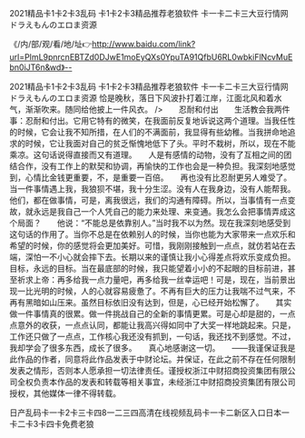 2021精品卡1卡2卡3乱码
卡1卡2卡3精品推荐老狼软件
卡一卡二卡三大豆行情网
ドラえもんのエロま资源


《/内/部/观/看/地/址👉http://www.baidu.com/link?url=PImL9pnrcnEBTZd0DJwE1moEyQXs0YpuTA91QfbU6RL0wbkiFlNcvMuEbn0iJT6n&wd》--

2021精品卡1卡2卡3乱码
卡1卡2卡3精品推荐老狼软件
卡一卡二卡三大豆行情网
ドラえもんのエロま资源
恰是晚秋，落日下风波扑打着江岸，江面北风和着水气，渐渐吹来。随同给他披上一件风衣。
/>　　忍耐和付出　　生活教会我两件事：忍耐和付出。它用它特有的微笑，在我面前反复地诉说这两个道理。当我任性的时候，它会让我不知所措，在人们的不满面前，我显得有些幼稚。当我拼命地追求的时候，它让我面对自己的贫乏惭愧地低下了头。平时不栽树，所以，现在不能乘凉。这句话说得直接而又有道理。　　人是有感情的动物，没有了互相之间的团结合作，没有工作上的默契和协调，再愉快的工作也会是一种负担。我深刻地感觉到，心情比金钱更重要，不，是重要一百倍。　　再也没有比忍耐更另人难受了。当一件事情遇上我，我狼狈不堪，我十分生涩。没有人在我身边，没有人能帮我。他们，都在做事情，可是，离我很远，我们的沟通有障碍。所以，当事情有一点变故，就永远是我自己一个人凭自己的能力来处理、来变通。我怎么会把事情弄成这个局面？　　他说：“不能总是依靠别人。”当时我不以为然。现在我深刻地感受到这句话的作用了。当你不总是在依赖别人的时候，当你也能为大家带来一点欢乐和希望的时候，你的感觉将会更加美好。可惜，我刚刚接触到一点点，就仿若站在去端，深怕一不小心就会摔下去。长期以来的谨慎让我小心得差点将欢乐变成负担。　　目标，永远的目标。当在最底部的时候，我只能望着小小的不起眼的目标前进，甚至祈求上帝：再多给我一点力量吧，再多给我一丝幸运吧！可是，现在，当前景出现一比光明的时候，人的心就容易疲惫了。不再有巨大的压力让我喘不过气来，不再有黑暗如山压来。虽然目标依旧没有达到，但是，心已经开始松懈了。　　其实做一件事情真的很累。做一件挑战自己的全新的事情更累。可是心却是甜的，一点点意外的收获，一点点认同，都能让我高兴得如同中了大奖一样地跳起来。只是，工作还只做了一点点，工作核心我还没有抓到，一句话，我还找不到感觉。不过，我却学会了很多东西，成长了很多。　　真心地感谢这一切。　　——我谨保证我是此作品的作者，同意将此作品发表于中财论坛。并保证，在此之前不存在任何限制发表之情形，否则本人愿承担一切法律责任。谨授权浙江中财招商投资集团有限公司全权负责本作品的发表和转载等相关事宜，未经浙江中财招商投资集团有限公司授权，其他媒体一律不得转载。





日产乱码卡一卡2卡三卡四8一二三四高清在线视频乱码卡一卡二新区入口日本一卡二卡3卡四卡免费老狼
